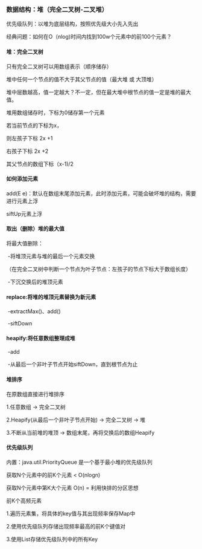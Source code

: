 ### 数据结构：堆（完全二叉树-二叉堆）

优先级队列：以堆为底层结构，按照优先级大小先入先出

经典问题：如何在O（nlog)时间内找到100w个元素中的前100个元素？

#### 堆：完全二叉树

只有完全二叉树可以用数组表示（顺序储存）

堆中任何一个节点的值不大于其父节点的值（最大堆 或 大顶堆）

堆中层数越高，值一定越大？不一定，但在最大堆中根节点的值一定是堆的最大值。



堆用数组储存时，下标为0储存第一个元素

若当前节点的下标为x，

则左孩子下标 2x +1

右孩子下标 2x +2

其父节点的数组下标（x-1)/2



#### 如何添加元素

add(E e)：默认在数组末尾添加元素，此时添加元素，可能会破坏堆的结构，需要进行元素上浮

siftUp元素上浮



#### 取出（删除）堆的最大值

将最大值删除：

​	-将堆顶元素与堆的最后一个元素交换

​	（在完全二叉树中判断一个节点为叶子节点：左孩子的节点下标大于数组长度）

​	-下沉交换后的堆顶元素

#### replace:将堆的堆顶元素替换为新元素

​	-extractMax()、add()

​	-siftDown

#### heapify:将任意数组整理成堆

​	-add

​	-从最后一个非叶子节点开始siftDown，直到根节点为止



#### 堆排序

在原数组直接进行堆排序

1.任意数组 -> 完全二叉树

2.Heapify(从最后一个非叶子节点开始) -> 完全二叉树 -> 堆

3.不断从当前堆的堆顶 -> 数组末尾，再将交换后的数组Heapify



#### 优先级队列

内置：java.util.PriorityQueue 是一个基于最小堆的优先级队列

获取N个元素中的前K个元素 < O(nlogn)



获取N个元素中第K大个元素 O(n) = 利用快排的分区思想



前K个高频元素

1.遍历元素集，将具体的key值与其出现频率保存Map中

2.使用优先级队列存储出现频率最高的前K个键值对

3.使用List存储优先级队列中的所有Key


